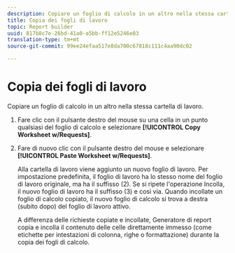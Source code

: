 ```yaml
---
description: Copiare un foglio di calcolo in un altro nella stessa cartella di lavoro.
title: Copia dei fogli di lavoro
topic: Report builder
uuid: 817b8c7e-26bd-41a0-a5bb-ff12e5246e03
translation-type: tm+mt
source-git-commit: 99ee24efaa517e8da700c67818c111c4aa90dc02

---
```



# Copia dei fogli di lavoro

Copiare un foglio di calcolo in un altro nella stessa cartella di lavoro.

1. Fare clic con il pulsante destro del mouse su una cella in un punto qualsiasi del foglio di calcolo e selezionare **[!UICONTROL Copy Worksheet w/Requests]**.
1. Fare di nuovo clic con il pulsante destro del mouse e selezionare **[!UICONTROL Paste Worksheet w/Requests]**.

   Alla cartella di lavoro viene aggiunto un nuovo foglio di lavoro. Per impostazione predefinita, il foglio di lavoro ha lo stesso nome del foglio di lavoro originale, ma ha il suffisso (2). Se si ripete l'operazione Incolla, il nuovo foglio di lavoro ha il suffisso (3) e così via. Quando incollate un foglio di calcolo copiato, il nuovo foglio di calcolo si trova a destra (subito dopo) del foglio di lavoro attivo.

   A differenza delle richieste copiate e incollate, Generatore di report copia e incolla il contenuto delle celle direttamente immesso (come etichette per intestazioni di colonna, righe o formattazione) durante la copia dei fogli di calcolo.
